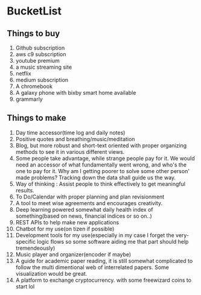 # BucketList

## Things to buy
1. Github subscription
2. aws c9 subscription
3. youtube premium
4. a music streaming site
5. netflix
6. medium subscription
7. A chromebook
8. A galaxy phone with bixby smart home available
9. grammarly

## Things to make
1. Day time accessor(time log and daily notes)
2. Positive quotes and breathing/music/meditation
3. Blog, but more robust and short-text oriented with proper organizing methods to see it in various different views.
4. Some people take advantage, while strange people pay for it. We would need an accessor of what fundamentally went wrong, and who's the one to pay for it. Why am I getting poorer to solve some other person' made problems? Tracking down the data shall guide us the way.
5. Way of thinking : Assist people to think effectively to get meaningful results.
6. To Do/Calendar with proper planning and plan revisionment
7. A tool to meet wise agreements and encourages creativity.
8. Deep learning powered somewhat daily health index of something(based on news, financial indices or so on..)
9. REST APIs to help make new applications
10. Chatbot for my use(on tizen if possible)
11. Development tools for my use(especially in my case I forget the very-specific logic flows so some software aiding me that part should help tremendeously)
12. Music player and organizer(encoder if maybe)
13. A guide for academic paper reading, it is still somewhat complicated to follow the multi dimentional web of interrelated papers. Some visualization would be great.
14. A platform to exchange cryptocurrency. with some freewizard coins to start lol
